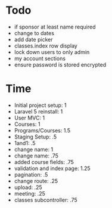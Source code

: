 # Todo
- if sponsor at least name required
- change to dates
- add date picker
- classes.index row display
- lock down users to only admin
- my account sections
- ensure password is stored encrypted

# Time
- Initial project setup: 1
- Laravel 5 reinstall: 1
- User MVC: 1
- Courses: 1
- Programs/Courses: 1.5
- Staging Setup: .5
- 1and1: .5
- change name: 1
- change name: .75
- added course fields: .75
- validation and index page: 1.25
- pagination: .5
- change route: .25
- upload: .25
- meeting: .25
- classes subcontroller: .75
